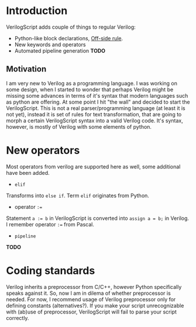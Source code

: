 Introduction
============

VerilogScript adds couple of things to regular Verilog:

 * Python-like block declarations, [Off-side rule](http://en.wikipedia.org/wiki/Off-side_rule).
 * New keywords and operators
 * Automated pipeline generation **TODO**

Motivation
----------

I am very new to Verilog as a programming language. I was working on some design, when I started to wonder that perhaps Verilog might be missing some advances in terms of it's syntax that modern languages such as python are offering. At some point I hit "the wall" and decided to start the VerilogScript. This is not a real parser/programming language (at least it is not yet), instead it is set of rules for text transformation, that are going to morph a certain VerilogScript syntax into a valid Verilog code. It's syntax, however, is mostly of Verilog with some elements of python.

New operators
=============

Most operators from verilog are supported here as well, some additional have been added.

 * `elif`

Transforms into `else if`. Term `elif` originates from Python.

 * operator `:=`

Statement `a := b` in VerilogScript is converted into `assign a = b;` in Verilog. I remember operator `:=` from Pascal.

 * `pipeline`

**TODO**

Coding standards
================

Verilog inherits a preprocessor from C/C++, however Python specifically speaks against it. So, now I am in dilema of whether preprocessor is needed. For now, I recommend usage of Verilog preprocessor only for defining constants (alternatives?). If you make your script unrecognizable with (ab)use of preprocessor, VerilogScript will fail to parse your script correctly.

